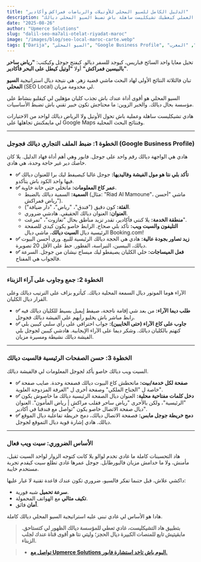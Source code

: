 ```yaml
---
title: "الدليل الكامل للسيو المحلي للأوتيلات والرياضات فمراكش وأكادير"
description: "بان فالنتائج الأولى ملي شي سائح كيقلب على أوتيل ولا رياض فالمدينة ديالك. هاد الدليل العملي كيعطيك تشيكليست ساهلة باش تضبط السيو المحلي ديالك."
date: "2025-08-26"
author: "Upmerce Solutions"
slug: "dalil-seo-ma7ali-otelat-riyadat-maroc"
image: "/images/blog/seo-local-maroc-carte.webp"
tags: ["Darija", "السيو المحلي", "Google Business Profile", "الترتيب", "أوتيل", "رياض", "المغرب"]
---
```


تخيل معايا واحد السائح فباريس، كيوجد للسفر ديالو. كيفتح جوجل وكيكتب: **"رياض ساحر بالبيسين فمراكش"** أولا **"أوتيل كيطل على البحر فأكادير"**.

تبان فالثلاثة النتائج الأولى لهاد البحث ماشي قضية زهر. هي نتيجة ديال استراتيجية **السيو المحلي** (SEO Local) لي مخدومة مزيان.

السيو المحلي هو أقوى أداة عندك باش تجذب كليان مؤهلين لي كيقلبو بنشاط على مؤسسة بحال ديالك. والخبر الزوين: ما محتاجش تكون خبير تقني باش تضبط الأساسيات.

هادي تشيكليست ساهلة وعملية باش تحول الأوتيل ولا الرياض ديالك لواحد من الاختيارات لي مايمكنش تجاهلها على Google Maps وفنتائج البحث المحلية.



---

### **الخطوة 1: ضبط الملف التجاري ديالك فجوجل (Google Business Profile)**

هادي هي الواجهة ديالك رقم واحد على جوجل. فابور وهي أهم أداة فهاد الدليل. يلا كان خاصك دير غير حاجة وحدة، هي هادي.

* **✅ تأكد بلي نتا هو مول الفيشة وفاليديها:** جوجل غالبا كيصيفط ليك برا للعنوان ديالك فيها واحد الكود باش يتأكدو.
* **✅ عمر كاع المعلومات:** ماتخلي حتى خانة خاوية.
    * **السمية:** السمية ديالك بالضبط (مثال: "Riad Al Mamoune"، ماشي "أحسن رياض فمراكش").
    * **الفئة:** كون دقيق ("فندق"، "رياض"، "دار ضيافة").
    * **العنوان:** العنوان ديالك الحقيقي. هادشي ضروري.
    * **منطقة الخدمة:** يلا كنتي فأكادير، تقدر تزيد مناطق بحال "تغازوت"، "تمرغت".
    * **التليفون والسيت ويب:** تأكد بلي صحاح. الرابط خاصو يكون كيدي للصفحة الرئيسية ديال **السيت ديالك**، ماشي ديال Booking.com!
* **✅ زيد تصاور بجودة عالية:** هادي هي الحجة ديالك الرئيسية للبيع. وري أحسن البيوت ديالك، البيسين، التيراسة، الفطور. حط على الأقل 20 تصويرة.
* **✅ فعل الميساجات:** خلي الكليان يصيفطو ليك ميساج نيشان من جوجل. السرعة فالجواب هي المفتاح.

---

### **الخطوة 2: جمع وجاوب على آراء الزبناء**

الآراء هوما الموتور ديال السمعة المحلية ديالك. كيأثرو بزاف على الترتيب ديالك وعلى القرار ديال الكليان.

* **✅ طلب ديما الآراء:** من بعد شي إقامة ناجحة، صيفط إيميل بسيط للكليان ديالك فيه رابط مباشر باش يخليو رأيهم على الفيشة ديالك فجوجل.
* **✅ جاوب على كاع الآراء (حتى الخايبين):** جواب احترافي على رأي سلبي كيبين بلي كتهتم بالكليان ديالك. وشكر ديما على الآراء الإيجابية. هادشي كيبين لجوجل بلي الفيشة ديالك نشيطة ومسيرة مزيان.

---

### **الخطوة 3: حسن الصفحات الرئيسية فالسيت ديالك**

السيت ويب ديالك خاصو يأكد لجوجل المعلومات لي فالفيشة ديالك.

* **✅ صفحة لكل خدمة/بيت:** ماتحطش كاع البيوت ديالك فصفحة وحدة. صايب صفحة خاصة ل "الجناح الملكي" وصفحة أخرى ل "الغرفة المزدوجة العلوية".
* **✅ دخل كلمات مفتاحية محلية:** العنوان ديال الصفحة الرئيسية ديالك ما خاصوش يكون "الرئيسية"، ولكن بالأحرى "رياض ساحر فقلب مراكش | رياض المأمون". العنوان ديال صفحة الاتصال خاصو يكون "تواصل مع فندقنا في أكادير".
* **✅ دمج خريطة جوجل مابس:** فصفحة الاتصال ديالك، دمج خريطة تفاعلية ديال الموقع ديالك. هادي إشارة قوية ديال التموقع لجوجل.

---

### **الأساس الضروري: سيت ويب فعال**

هاد التحسينات كاملة ما غادي تخدم لوالو يلا كانت كتوجه الزوار لواحد السيت ثقيل، مأمنش، ولا ما خدامش مزيان فالبورطابل. جوجل عمرها غادي تطلع سيت كيقدم تجربة مستخدم خايبة.

داكشي علاش، قبل حتىما تفكر فالسيو، ضروري تكون عندك قاعدة تقنية لا غبار عليها:
* **سرعة تحميل** شبه فورية.
* **تكيف مثالي** مع الهواتف المحمولة.
* **أمان** فائق.

هادا هو الأساس لي غادي تبنى عليه استراتيجية السيو المحلي ديالك كاملة.

> **بتطبيق هاد التشيكليست، غادي تعطي للمؤسسة ديالك الظهور لي كتستاحق. مابقيتيش تابع للمنصات الكبيرة ديال الحجز؛ وليتي نتا هو أقوى قناة عندك لجلب الزبناء.**

> * [**تواصل مع Upmerce Solutions اليوم باش تاخد استشارة فابور.**](https://www.upmerce.com/ar#contact)